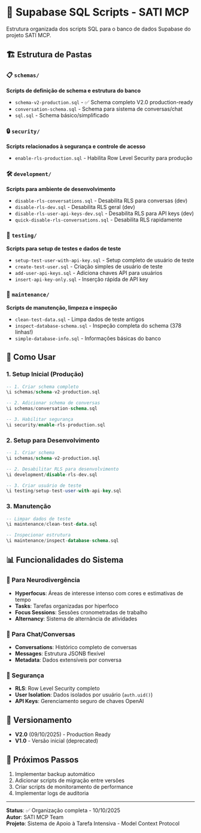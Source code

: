 # 📁 Supabase SQL Scripts - SATI MCP

Estrutura organizada dos scripts SQL para o banco de dados Supabase do projeto SATI MCP.

## 🏗️ Estrutura de Pastas

### 📋 `schemas/`
**Scripts de definição de schema e estrutura do banco**
- `schema-v2-production.sql` - ✅ Schema completo V2.0 production-ready
- `conversation-schema.sql` - Schema para sistema de conversas/chat
- `sql.sql` - Schema básico/simplificado

### 🔒 `security/`
**Scripts relacionados à segurança e controle de acesso**
- `enable-rls-production.sql` - Habilita Row Level Security para produção

### 🛠️ `development/`
**Scripts para ambiente de desenvolvimento**
- `disable-rls-conversations.sql` - Desabilita RLS para conversas (dev)
- `disable-rls-dev.sql` - Desabilita RLS geral (dev)
- `disable-rls-user-api-keys-dev.sql` - Desabilita RLS para API keys (dev)
- `quick-disable-rls-conversations.sql` - Desabilita RLS rapidamente

### 🧪 `testing/`
**Scripts para setup de testes e dados de teste**
- `setup-test-user-with-api-key.sql` - Setup completo de usuário de teste
- `create-test-user.sql` - Criação simples de usuário de teste
- `add-user-api-keys.sql` - Adiciona chaves API para usuários
- `insert-api-key-only.sql` - Inserção rápida de API key

### 🔧 `maintenance/`
**Scripts de manutenção, limpeza e inspeção**
- `clean-test-data.sql` - Limpa dados de teste antigos
- `inspect-database-schema.sql` - Inspeção completa do schema (378 linhas!)
- `simple-database-info.sql` - Informações básicas do banco

## 🚀 Como Usar

### 1. Setup Inicial (Produção)
```sql
-- 1. Criar schema completo
\i schemas/schema-v2-production.sql

-- 2. Adicionar schema de conversas
\i schemas/conversation-schema.sql

-- 3. Habilitar segurança
\i security/enable-rls-production.sql
```

### 2. Setup para Desenvolvimento
```sql
-- 1. Criar schema
\i schemas/schema-v2-production.sql

-- 2. Desabilitar RLS para desenvolvimento
\i development/disable-rls-dev.sql

-- 3. Criar usuário de teste
\i testing/setup-test-user-with-api-key.sql
```

### 3. Manutenção
```sql
-- Limpar dados de teste
\i maintenance/clean-test-data.sql

-- Inspecionar estrutura
\i maintenance/inspect-database-schema.sql
```

## 📊 Funcionalidades do Sistema

### 🧠 Para Neurodivergência
- **Hyperfocus**: Áreas de interesse intenso com cores e estimativas de tempo
- **Tasks**: Tarefas organizadas por hiperfoco
- **Focus Sessions**: Sessões cronometradas de trabalho
- **Alternancy**: Sistema de alternância de atividades

### 💬 Para Chat/Conversas
- **Conversations**: Histórico completo de conversas
- **Messages**: Estrutura JSONB flexível
- **Metadata**: Dados extensíveis por conversa

### 🔐 Segurança
- **RLS**: Row Level Security completo
- **User Isolation**: Dados isolados por usuário (`auth.uid()`)
- **API Keys**: Gerenciamento seguro de chaves OpenAI

## 📝 Versionamento

- **V2.0** (09/10/2025) - Production Ready
- **V1.0** - Versão inicial (deprecated)

## 🎯 Próximos Passos

1. Implementar backup automático
2. Adicionar scripts de migração entre versões
3. Criar scripts de monitoramento de performance
4. Implementar logs de auditoria

---

**Status**: ✅ Organização completa - 10/10/2025  
**Autor**: SATI MCP Team  
**Projeto**: Sistema de Apoio à Tarefa Intensiva - Model Context Protocol